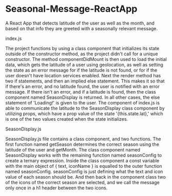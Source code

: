 # Seasonal-Message-ReactApp
A React App that detects latitude of the user as well as the month, and based on that info they are greeted with a seasonally relevant message.

index.js

The project functions by using a class component that initializes its state outside of the constructor method, as the project didn't call for a unique constructor. The method componentDidMount is then used to load the initial data, which gets the latitude of a user using geolocation, as well as setting the state as an error message for if the latitude is not found, or for if the user doesn't have location services enabled. Next the render method has two if statements, and then an implied else statement. This makes it so that if there's an error, and no latitude found, the user is notified with an error message. If there isn't an error, and if a latitude is found, then the class component named SeasonDisplay is returned. In all other cases, the else statement of 'Loading!' is given to the user. The component of index.js is able to communicate the latitude to the SeasonDisplay class component by utilizing props, which have a prop value of the state '{this.state.lat},' which is one of the two values created when the state initializes.

SeasonDisplay.js

SeasonDisplay.js file contains a class component, and two functions. The first function named getSeason determines the correct season using the latitude of the user and getMonth. The class component named SeasonDisplay works with the remaining function named seasonConfig to create a ternary expression. Inside the class component a const variable with the main object of { text, iconName } is equalled to the outer function named seasonConfig. seasonConfig is just defining what the text and icon value of each season should be. And then back in the component class two of the icons of the correct season are selected, and we call the message only once in a h1 header between the two icons.
